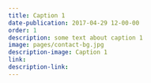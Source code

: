 ```yaml
---
title: Caption 1
date-publication: 2017-04-29 12-00-00
order: 1
description: some text about caption 1
image: pages/contact-bg.jpg
description-image: Caption 1
link: 
description-link: 
---
```

